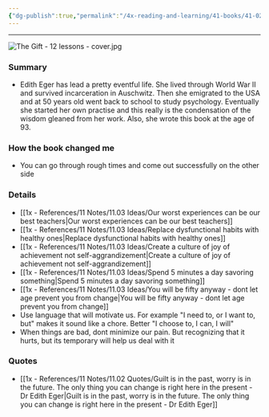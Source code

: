 ```yaml
---
{"dg-publish":true,"permalink":"/4x-reading-and-learning/41-books/41-02-book-reviews/the-gift-12-lessons-to-save-your-life-edith-eger/","title":"The Gift - 12 Lessons to save your life - Edith Eger","created":"2024-02-14T20:17:40.466+03:00","updated":"2025-09-23T06:01:46.955+03:00"}
---
```


---
![The Gift - 12 lessons - cover.jpg](/img/user/4x%20-%20Reading%20and%20Learning/41%20Books/41.03%20Cover%20images/The%20Gift%20-%2012%20lessons%20-%20cover.jpg)
### Summary
- Edith Eger has lead a pretty eventful life. She lived through World War II and survived incarceration in Auschwitz. Then she emigrated to the USA and at 50 years old went back to school to study psychology. Eventually she started her own practise and this really is the condensation of the wisdom gleaned from her work. Also, she wrote this book at the age of 93.

### How the book changed me
- You can go through rough times and come out successfully on the other side

### Details
- [[1x - References/11 Notes/11.03 Ideas/Our worst experiences can be our best teachers\|Our worst experiences can be our best teachers]]
- [[1x - References/11 Notes/11.03 Ideas/Replace dysfunctional habits with healthy ones\|Replace dysfunctional habits with healthy ones]]
- [[1x - References/11 Notes/11.03 Ideas/Create a culture of joy of achievement not self-aggrandizement\|Create a culture of joy of achievement not self-aggrandizement]]
- [[1x - References/11 Notes/11.03 Ideas/Spend 5 minutes a day savoring something\|Spend 5 minutes a day savoring something]]
- [[1x - References/11 Notes/11.03 Ideas/You will be fifty anyway - dont let age prevent you from change\|You will be fifty anyway - dont let age prevent you from change]]
- Use language that will motivate us. For example "I need to, or I want to, but" makes it sound like a chore. Better "I choose to, I can, I will"
- When things are bad, dont minimize our pain. But recognizing that it hurts, but its temporary will help us deal with it

### Quotes
- [[1x - References/11 Notes/11.02 Quotes/Guilt is in the past, worry is in the future. The only thing you can change is right here in the present - Dr Edith Eger\|Guilt is in the past, worry is in the future. The only thing you can change is right here in the present - Dr Edith Eger]]


